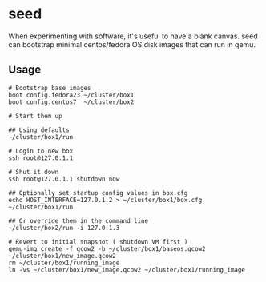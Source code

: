 seed
====

When experimenting with software, it's useful to have a blank canvas.
seed can bootstrap minimal centos/fedora OS disk images that can run in qemu.

Usage
----------
    # Bootstrap base images
    boot config.fedora23 ~/cluster/box1
    boot config.centos7  ~/cluster/box2

    # Start them up

    ## Using defaults
    ~/cluster/box1/run

    # Login to new box
    ssh root@127.0.1.1

    # Shut it down
    ssh root@127.0.1.1 shutdown now

    ## Optionally set startup config values in box.cfg
    echo HOST_INTERFACE=127.0.1.2 > ~/cluster/box1/box.cfg
    ~/cluster/box1/run

    ## Or override them in the command line
    ~/cluster/box2/run -i 127.0.1.3

    # Revert to initial snapshot ( shutdown VM first )
    qemu-img create -f qcow2 -b ~/cluster/box1/baseos.qcow2 ~/cluster/box1/new_image.qcow2
    rm ~/cluster/box1/running_image
    ln -vs ~/cluster/box1/new_image.qcow2 ~/cluster/box1/running_image

